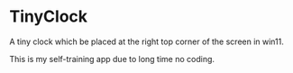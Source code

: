 # TinyClock

A tiny clock which be placed at the right top corner of the screen in win11.

This is my self-training app due to long time no coding.
